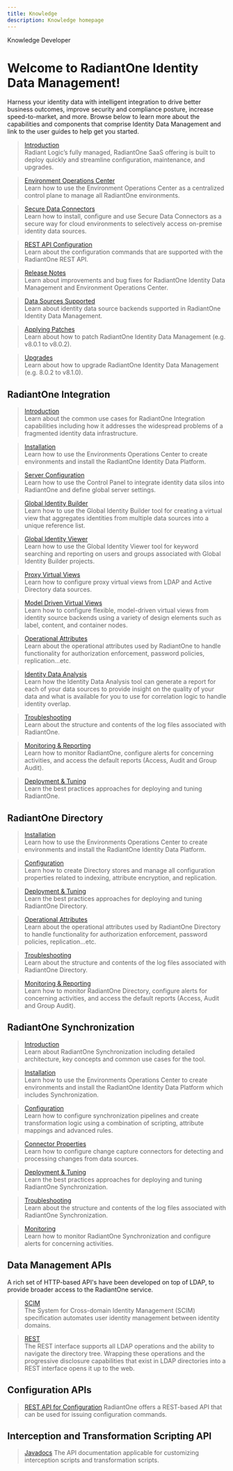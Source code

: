 ```yaml
---
title: Knowledge
description: Knowledge homepage
---
```


<tabs>
  <tablist>
    <tab>Knowledge</tab>
    <tab>Developer</tab>
  </tablist>

<tabpanels>
  <tabpanel>

# Welcome to RadiantOne Identity Data Management!

Harness your identity data with intelligent integration to drive better business outcomes, improve security and compliance posture, increase speed-to-market, and more. Browse below to learn more about the capabilities and components that comprise Identity Data Management and link to the user guides to help get you started.

<section>
  
  > [Introduction](environment-operations-center-guide/overview)  
  > Radiant Logic’s fully managed, RadiantOne SaaS offering is built to deploy quickly and streamline configuration, maintenance, and upgrades.
  
  > [Environment Operations Center](/../../eoc/latest/environments/environment-overview/create-environments)  
  > Learn how to use the Environment Operations Center as a centralized control plane to manage all RadiantOne environments.

  > [Secure Data Connectors](/../../eoc/latest/secure-data-connector/configure-sdc)  
  > Learn how to install, configure and use Secure Data Connectors as a secure way for cloud environments to selectively access on-premise identity data sources.

  > [REST API Configuration](command-line-configuration-guide/introduction)  
  > Learn about the configuration commands that are supported with the RadiantOne REST API.

  > [Release Notes](release-notes/iddm-8-0-0)  
  > Learn about improvements and bug fixes for RadiantOne Identity Data Management and Environment Operations Center.

  > [Data Sources Supported](data-sources/data-sources-supported)  
  > Learn about identity data source backends supported in RadiantOne Identity Data Management.

  > [Applying Patches](applying-patch/applying-patch)  
  > Learn about how to patch RadiantOne Identity Data Management (e.g. v8.0.1 to v8.0.2).

  > [Upgrades](upgrade-guides/upgrade-81)  
  > Learn about how to upgrade RadiantOne Identity Data Management (e.g. 8.0.2 to v8.1.0).

</section>

## RadiantOne Integration

<section>
  
  > [Introduction](architect-guide/preface)  
  > Learn about the common use cases for RadiantOne Integration capabilities including how it addresses the widespread problems of a fragmented identity data infrastructure. 
  
  > [Installation](environment-operations-center-guide/environments/environment-overview/create-an-environment)  
  > Learn how to use the Environments Operations Center to create environments and install the RadiantOne Identity Data Platform.
  
  > [Server Configuration](sys-admin-guide-rebuild/01-introduction)  
  > Learn how to use the Control Panel to integrate identity data silos into RadiantOne and define global server settings.
  
  > [Global Identity Builder](global-identity-builder-guide/introduction)  
  > Learn how to use the Global Identity Builder tool for creating a virtual view that aggregates identities from multiple data sources into a unique reference list. 
  
  > [Global Identity Viewer](global-identity-viewer-guide/01-introduction)  
  > Learn how to use the Global Identity Viewer tool for keyword searching and reporting on users and groups associated with Global Identity Builder projects.
  
  > [Proxy Virtual Views](namespace-configuration-guide/01-introduction)  
  > Learn how to configure proxy virtual views from LDAP and Active Directory data sources.
  
  > [Model Driven Virtual Views](context-builder-guide/introduction)  
  > Learn how to configure flexible, model-driven virtual views from identity source backends using a variety of design elements such as label, content, and container nodes.
  
  > [Operational Attributes](operational-attributes-guide/01-overview)  
  > Learn about the operational attributes used by RadiantOne to handle functionality for authorization enforcement, password policies, replication...etc.
  
  > [Identity Data Analysis](data-analysis-guide/01-introduction)  
  > Learn how the Identity Data Analysis tool can generate a report for each of your data sources to provide insight on the quality of your data and what is available for you to use for correlation logic to handle identity overlap. 
  
  > [Troubleshooting](logging-and-troubleshooting-guide/01-overview)  
  > Learn about the structure and contents of the log files associated with RadiantOne.
  
  > [Monitoring & Reporting](monitoring-and-reporting-guide/01-monitoring)  
  > Learn how to monitor RadiantOne, configure alerts for concerning activities, and access the default reports (Access, Audit and Group Audit).  
  
  > [Deployment & Tuning](deployment-and-tuning-guide/00-preface)  
  > Learn the best practices approaches for deploying and tuning RadiantOne.
  
</section>


## RadiantOne Directory

<section>
   
  > [Installation](environment-operations-center-guide/environments/environment-overview/create-an-environment)  
  > Learn how to use the Environments Operations Center to create environments and install the RadiantOne Identity Data Platform.
  
  > [Configuration](namespace-configuration-guide/05-radiantone-universal-directory)  
  > Learn how to create Directory stores and manage all configuration properties related to indexing, attribute encryption, and replication.
  
  > [Deployment & Tuning](deployment-and-tuning-guide/00-preface)  
  > Learn the best practices approaches for deploying and tuning RadiantOne Directory.
  
  > [Operational Attributes](operational-attributes-guide/01-overview)  
  > Learn about the operational attributes used by RadiantOne Directory to handle functionality for authorization enforcement, password policies, replication...etc.
  
  > [Troubleshooting](logging-and-troubleshooting-guide/01-overview)  
  > Learn about the structure and contents of the log files associated with RadiantOne Directory.
  
  > [Monitoring & Reporting](monitoring-and-reporting-guide/01-monitoring)  
  > Learn how to monitor RadiantOne Directory, configure alerts for concerning activities, and access the default reports (Access, Audit and Group Audit). 
  
</section>

## RadiantOne Synchronization

<section>
   
  > [Introduction](global-sync-guide/introduction)  
  > Learn about RadiantOne Synchronization including detailed architecture, key concepts and common use cases for the tool.
  
  > [Installation](environment-operations-center-guide/environments/environment-overview/create-an-environment)  
  > Learn how to use the Environments Operations Center to create environments and install the RadiantOne Identity Data Platform which includes Synchronization. 
  
  > [Configuration](global-sync-guide/introduction)  
  > Learn how to configure synchronization pipelines and create transformation logic using a combination of scripting, attribute mappings and advanced rules. 
  
  > [Connector Properties](connector-properties-guide/overview)  
  > Learn how to configure change capture connectors for detecting and processing changes from data sources. 
  
  > [Deployment & Tuning](global-sync-guide/deployment)  
  > Learn the best practices approaches for deploying and tuning RadiantOne Synchronization.
  
  > [Troubleshooting](logging-and-troubleshooting-guide/05-global-synchronization)  
  > Learn about the structure and contents of the log files associated with RadiantOne Synchronization.
  
  > [Monitoring](monitoring-and-reporting-guide/01-monitoring)  
  > Learn how to monitor RadiantOne Synchronization and configure alerts for concerning activities.
  
</section>
</section>
</tabpanel>

<tabpanel>

## Data Management APIs

A rich set of HTTP-based API's have been developed on top of LDAP, to provide broader access to the RadiantOne service. 

<section>
  
  > [SCIM](web-services-api-guide/scim)  
  > The System for Cross-domain Identity Management (SCIM) specification automates user identity management between identity domains. 
  
  > [REST](/adap)  
  > The REST interface supports all LDAP operations and the ability to navigate the directory tree. Wrapping these operations and the progressive disclosure capabilities that exist in LDAP directories into a REST interface opens it up to the web.
   
</section>

## Configuration APIs

<section>
  
  > [REST API for Configuration](command-line-configuration-guide/introduction/)
  > RadiantOne offers a REST-based API that can be used for issuing configuration commands. 
  
</section>


## Interception and Transformation Scripting API

<section>
  
  > [Javadocs](javadoc/allclasses-frame)
  > The API documentation applicable for customizing interception scripts and transformation scripts.
  
</section>

</tabpanel>

</tabpanels>
</tabs>
